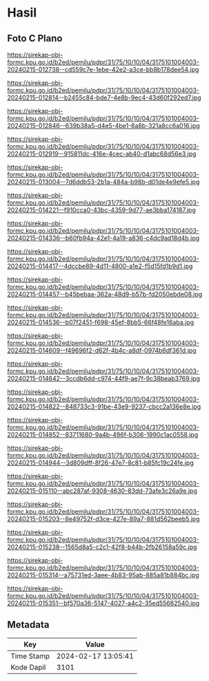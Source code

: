 # Hasil

## Foto C Plano

https://sirekap-obj-formc.kpu.go.id/b2ed/pemilu/pdpr/31/75/10/10/04/3175101004003-20240215-012738--cd559c7e-1ebe-42e2-a3ce-bb8b178dee54.jpg

https://sirekap-obj-formc.kpu.go.id/b2ed/pemilu/pdpr/31/75/10/10/04/3175101004003-20240215-012814--b2455c84-bde7-4e8b-9ec4-43d60f292ed7.jpg

https://sirekap-obj-formc.kpu.go.id/b2ed/pemilu/pdpr/31/75/10/10/04/3175101004003-20240215-012846--639b38a5-d4e5-4be1-8a8b-321a8cc6a016.jpg

https://sirekap-obj-formc.kpu.go.id/b2ed/pemilu/pdpr/31/75/10/10/04/3175101004003-20240215-012919--915811dc-416e-4cec-ab40-d1abc68d56e3.jpg

https://sirekap-obj-formc.kpu.go.id/b2ed/pemilu/pdpr/31/75/10/10/04/3175101004003-20240215-013004--7d6ddb53-2b1a-484a-b98b-d01de4e9efe5.jpg

https://sirekap-obj-formc.kpu.go.id/b2ed/pemilu/pdpr/31/75/10/10/04/3175101004003-20240215-014221--f910cca0-43bc-4359-9d77-ae3bba174187.jpg

https://sirekap-obj-formc.kpu.go.id/b2ed/pemilu/pdpr/31/75/10/10/04/3175101004003-20240215-014336--b60fb94a-42e1-4a19-a836-c4dc9ad18d4b.jpg

https://sirekap-obj-formc.kpu.go.id/b2ed/pemilu/pdpr/31/75/10/10/04/3175101004003-20240215-014417--4dccbe89-4d11-4800-a1e2-f5d15fd1b9d1.jpg

https://sirekap-obj-formc.kpu.go.id/b2ed/pemilu/pdpr/31/75/10/10/04/3175101004003-20240215-014457--b45bebaa-362a-48d9-b57b-fd2050ebde08.jpg

https://sirekap-obj-formc.kpu.go.id/b2ed/pemilu/pdpr/31/75/10/10/04/3175101004003-20240215-014536--b07f2451-f698-45ef-8bb5-66f48fe16aba.jpg

https://sirekap-obj-formc.kpu.go.id/b2ed/pemilu/pdpr/31/75/10/10/04/3175101004003-20240215-014609--f49696f2-d62f-4b4c-a8df-0974b6df361d.jpg

https://sirekap-obj-formc.kpu.go.id/b2ed/pemilu/pdpr/31/75/10/10/04/3175101004003-20240215-014642--3ccdb6dd-c974-44f9-ae7f-9c38beab3769.jpg

https://sirekap-obj-formc.kpu.go.id/b2ed/pemilu/pdpr/31/75/10/10/04/3175101004003-20240215-014822--848733c3-91be-43e9-9237-cbcc2a136e8e.jpg

https://sirekap-obj-formc.kpu.go.id/b2ed/pemilu/pdpr/31/75/10/10/04/3175101004003-20240215-014852--83711680-9a4b-496f-b306-1990c1ac0558.jpg

https://sirekap-obj-formc.kpu.go.id/b2ed/pemilu/pdpr/31/75/10/10/04/3175101004003-20240215-014944--3d809dff-8f26-47e7-8c81-b85fc19c24fe.jpg

https://sirekap-obj-formc.kpu.go.id/b2ed/pemilu/pdpr/31/75/10/10/04/3175101004003-20240215-015110--abc287af-9308-4630-83dd-73afe3c26a9e.jpg

https://sirekap-obj-formc.kpu.go.id/b2ed/pemilu/pdpr/31/75/10/10/04/3175101004003-20240215-015203--8e49752f-d3ce-427e-89a7-881d562beeb5.jpg

https://sirekap-obj-formc.kpu.go.id/b2ed/pemilu/pdpr/31/75/10/10/04/3175101004003-20240215-015238--1565d8a5-c2c1-42f8-b44b-2fb26158a59c.jpg

https://sirekap-obj-formc.kpu.go.id/b2ed/pemilu/pdpr/31/75/10/10/04/3175101004003-20240215-015314--a75731ed-3aee-4b83-95ab-885a81b884bc.jpg

https://sirekap-obj-formc.kpu.go.id/b2ed/pemilu/pdpr/31/75/10/10/04/3175101004003-20240215-015351--bf570a36-5147-4027-a4c2-35ed55662540.jpg


## Metadata

| Key        | Value               |
| ---------- | ------------------- |
| Time Stamp | 2024-02-17 13:05:41 |
| Kode Dapil | 3101                |



